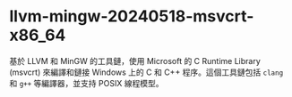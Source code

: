 # llvm-mingw-20240518-msvcrt-x86_64
基於 LLVM 和 MinGW 的工具鏈，使用 Microsoft 的 C Runtime Library (msvcrt) 來編譯和鏈接 Windows 上的 C 和 C++ 程序。這個工具鏈包括 `clang` 和 `g++` 等編譯器，並支持 POSIX 線程模型。
